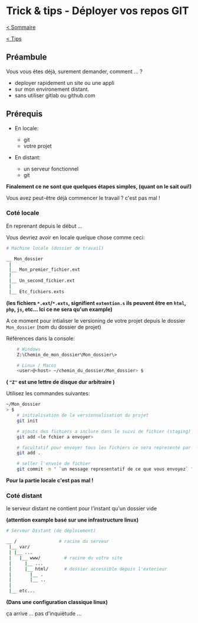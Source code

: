 # Trick & tips - Déployer vos repos GIT

[< Sommaire](Tips)

[< Tips](Tips)

## Préambule

Vous vous êtes déjà, surement demander, comment ... ? 
- deployer rapidement un site ou une appli
- sur mon environement distant.
- sans utiliser gitlab ou github.com

## Prérequis
- En locale:
    - git
    - votre projet

- En distant:
    - un serveur fonctionnel
    - git

**Finalement ce ne sont que quelques étapes simples, (quant on le sait oui!)**


Vous avez peut-être déjà commencer le travail ? c'est pas mal !

### Coté locale

En reprenant depuis le début ...

Vous devriez avoir en locale quelque chose comme ceci:

```bash
# Machine locale (dossier de travail)

__ Mon_dossier
 |
 |__ Mon_premier_fichier.ext
 |
 |__ Un_second_fichier.ext
 |
 |__ Etc_fichiers.exts
```
**(les fichiers `*.ext`/`*.exts`, signifient `extention.s` ils peuvent être en `html`, `php`, `js`, etc... Ici ce ne sera qu'un example)**

A ce moment pour intialiser le versioning de votre projet depuis le dossier `Mon_dossier` (nom du dossier de projet)

Références dans la console:
```bash
    # Windows
    Z:\Chemin_de_mon_dossier\Mon_dossier\>

    # Linux / Macos
    <user>@<host> ~/chemin_du_dossier/Mon_dossier> $
```
**( `"Z"` est une lettre de disque dur arbitraire )**

Utilisez les commandes suivantes:

```bash
~/Mon_dossier
> $
    # initialisation de la versionnalisation du projet
    git init

    # ajouts des fichiers a inclure dans le suivi de fichier (staging)
    git add <le fchier a envoyer>

    # facultatif pour envoyer tous les fichiers ce sera representé par un point
    git add .

    # seller l'envoie de fichier
    git commit -m " `un message representatif de ce que vous envoyez` "
```
**Pour la partie locale c'est pas mal !**


### Coté distant

le serveur distant ne contient pour l'instant qu'un dossier vide 

**(attention example basé sur une infrastructure linux)**

```bash
# Serveur Distant (de déploiement)

__ /                # racine du serveur
 |__ var/
 | |__ ...
 |   |__ www/         # racine du votre site
 |     |__ ...
 |     |__ html/      # dossier accessible depuis l'exterieur
 |       |__ .
 |       |__ ..
 |
 |__ etc...
```
**(Dans une configuration classique linux)**


ça arrive ... pas d'inquiètude ...
